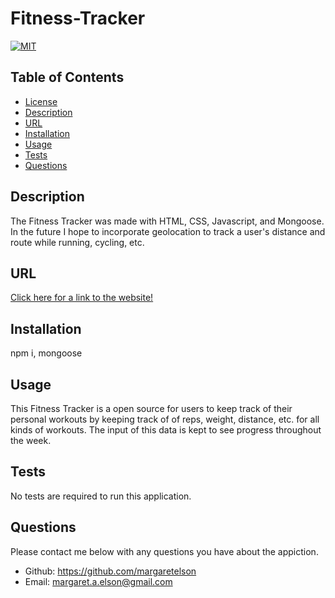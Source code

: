 # Fitness-Tracker

[![MIT](https://img.shields.io/badge/License-MIT-yellow.svg)](https://opensource.org/licenses/MIT)

## Table of Contents
* [License](#license)
* [Description](#description)
* [URL](#url)
* [Installation](#installation)
* [Usage](#usage)
* [Tests](#tests)
* [Questions](#questions)

## Description 
The Fitness Tracker was made with HTML, CSS, Javascript, and Mongoose. In the future I hope to incorporate geolocation to track a user's distance and route while running, cycling, etc.

## URL
[Click here for a link to the website!](https://agile-ocean-07924.herokuapp.com/?id=60513cb11a77270015fd350f)


## Installation
npm i, mongoose

## Usage
This Fitness Tracker is a open source for users to keep track of their personal workouts by keeping track of of reps, weight, distance, etc. for all kinds of workouts. The input of this data is kept to see progress throughout the week.

## Tests
No tests are required to run this application.

## Questions
Please contact me below with any questions you have about the appiction.
* Github: https://github.com/margaretelson
* Email: margaret.a.elson@gmail.com